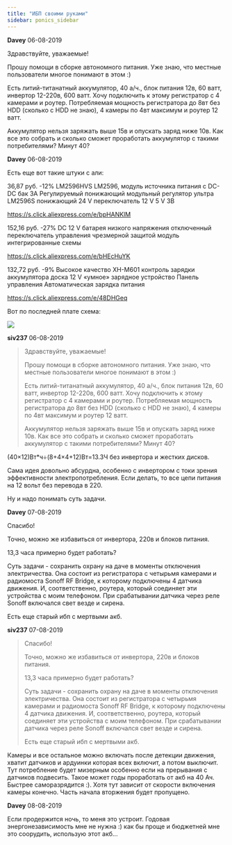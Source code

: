 ```yaml
---
title: "ИБП своими руками"
sidebar: ponics_sidebar
---
```


**Davey** 06-08-2019

Здравствуйте, уважаемые!

Прошу помощи в сборке автономного питания. Уже знаю, что местные пользователи многое понимают в этом :)

Есть литий-титанатный аккумулятор, 40 а/ч., блок питания 12в, 60 ватт, инвертор 12-220в, 600 ватт. Хочу подключить к этому регистратор с 4 камерами и роутер. Потребляемая мощность регистратора до 8вт без HDD (сколько с HDD не знаю), 4 камеры по 4вт максимум и роутер 12 ватт. 

Аккумулятор нельзя заряжать выше 15в и опускать заряд ниже 10в. Как все это собрать и сколько сможет проработать аккумулятор с такими потребителями? Минут 40?


**Davey** 06-08-2019

Есть еще вот такие штуки с али:

36,87 руб. -12% LM2596HVS LM2596, модуль источника питания с DC-DC бак 3A Регулируемый понижающий модульный регулятор ультра LM2596S понижающий 24 V переключатель 12 V 5 V 3В

https://s.click.aliexpress.com/e/bpHANKlM

152,16 руб. -27% DC 12 V батарея низкого напряжения отключенный переключатель управления чрезмерной защитой модуль интегрированные схемы

https://s.click.aliexpress.com/e/bHEcHuYK

132,72 руб. -9% Высокое качество XH-M601 контроль зарядки аккумулятора доска 12 V «умное» зарядное устройство Панель управления Автоматическая зарядка питания

https://s.click.aliexpress.com/e/48DHGeq

Вот по последней плате схема:

![](https://i.postimg.cc/v4yFJpjF/12-V-Battery-Charging-Control-Board-XH-M601-Intelligent-Charger-P.png)


**siv237** 06-08-2019

> Здравствуйте, уважаемые!
> 
> Прошу помощи в сборке автономного питания. Уже знаю, что местные пользователи многое понимают в этом :)
> 
> Есть литий-титанатный аккумулятор, 40 а/ч., блок питания 12в, 60 ватт, инвертор 12-220в, 600 ватт. Хочу подключить к этому регистратор с 4 камерами и роутер. Потребляемая мощность регистратора до 8вт без HDD (сколько с HDD не знаю), 4 камеры по 4вт максимум и роутер 12 ватт. 
> 
> Аккумулятор нельзя заряжать выше 15в и опускать заряд ниже 10в. Как все это собрать и сколько сможет проработать аккумулятор с такими потребителями? Минут 40?

(40&#215;12)Вт*ч&#247;(8+4&#215;4+12)Вт=13.3Ч без инвертора и жестких дисков.

Сама идея довольно абсурдна, особенно с инвертором с токи зрения эффективности электропотребления. Если делать, то все цепи питания на 12 вольт без перевода в 220.

Ну и надо понимать суть задачи.


**Davey** 07-08-2019

Спасибо!

Точно, можно же избавиться от инвертора, 220в и блоков питания.

13,3 часа примерно будет работать?

Суть задачи - сохранить охрану на даче в моменты отключения электричества. Она состоит из регистратора с четырьмя камерами и радиомоста Sonoff RF Bridge, к которому подключены 4 датчика движения. И, соответственно, роутера, который соединяет эти устройства с моим телефоном. При срабатывании датчика через реле Sonoff включался свет везде и сирена. 

Есть еще старый ибп с мертвыми акб.


**siv237** 07-08-2019

> Спасибо!
> 
> Точно, можно же избавиться от инвертора, 220в и блоков питания.
> 
> 13,3 часа примерно будет работать?
> 
> Суть задачи - сохранить охрану на даче в моменты отключения электричества. Она состоит из регистратора с четырьмя камерами и радиомоста Sonoff RF Bridge, к которому подключены 4 датчика движения. И, соответственно, роутера, который соединяет эти устройства с моим телефоном. При срабатывании датчика через реле Sonoff включался свет везде и сирена. 
> 
> Есть еще старый ибп с мертвыми акб.

Камеры и все остальное можно включать после детекции движения, хватит датчиков и ардуинки которая всех включит, а потом выключит. Тут потребление будет мизерным особенно если на прерывания с датчиков подвесить. Такое может годы проработать от акб на 40 Ач. Быстрее саморазрядится :). Хотя тут зависит от скорости включения камеры конечно. Часть начала вторжения будет пропущено.


**Davey** 08-08-2019

Если продержится ночь, то меня это устроит. Годовая энергонезависимость мне не нужна :) как бы проще и бюджетней мне это соорудить, использую этот акб...


